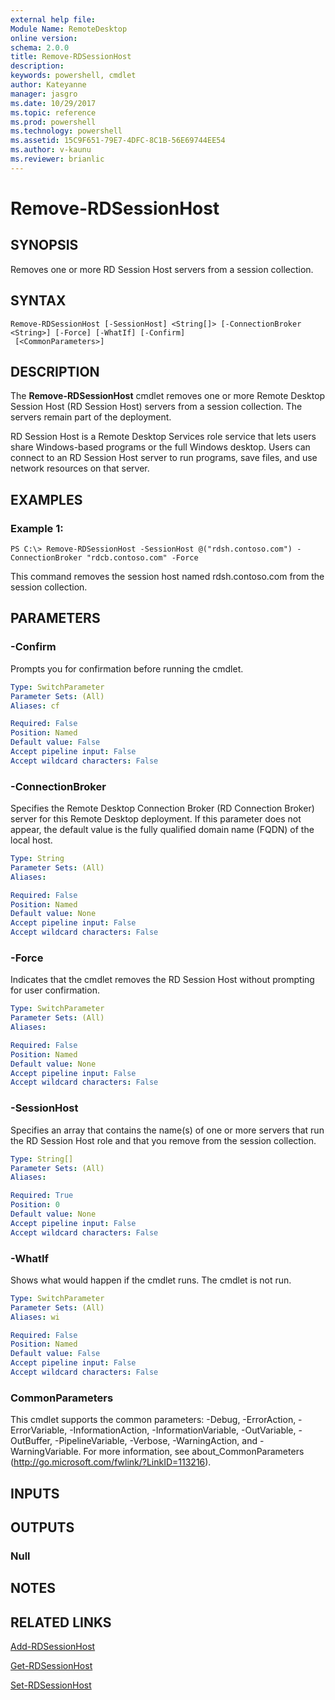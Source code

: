 ```yaml
---
external help file: 
Module Name: RemoteDesktop
online version: 
schema: 2.0.0
title: Remove-RDSessionHost
description: 
keywords: powershell, cmdlet
author: Kateyanne
manager: jasgro
ms.date: 10/29/2017
ms.topic: reference
ms.prod: powershell
ms.technology: powershell
ms.assetid: 15C9F651-79E7-4DFC-8C1B-56E69744EE54
ms.author: v-kaunu
ms.reviewer: brianlic
---
```


# Remove-RDSessionHost

## SYNOPSIS
Removes one or more RD Session Host servers from a session collection.

## SYNTAX

```
Remove-RDSessionHost [-SessionHost] <String[]> [-ConnectionBroker <String>] [-Force] [-WhatIf] [-Confirm]
 [<CommonParameters>]
```

## DESCRIPTION
The **Remove-RDSessionHost** cmdlet removes one or more Remote Desktop Session Host (RD Session Host) servers from a session collection.
The servers remain part of the deployment.

RD Session Host is a Remote Desktop Services role service that lets users share Windows-based programs or the full Windows desktop.
Users can connect to an RD Session Host server to run programs, save files, and use network resources on that server.

## EXAMPLES

### Example 1:
```
PS C:\> Remove-RDSessionHost -SessionHost @("rdsh.contoso.com") -ConnectionBroker "rdcb.contoso.com" -Force
```

This command removes the session host named rdsh.contoso.com from the session collection.

## PARAMETERS

### -Confirm
Prompts you for confirmation before running the cmdlet.

```yaml
Type: SwitchParameter
Parameter Sets: (All)
Aliases: cf

Required: False
Position: Named
Default value: False
Accept pipeline input: False
Accept wildcard characters: False
```

### -ConnectionBroker
Specifies the Remote Desktop Connection Broker (RD Connection Broker) server for this Remote Desktop deployment.
If this parameter does not appear, the default value is the fully qualified domain name (FQDN) of the local host.

```yaml
Type: String
Parameter Sets: (All)
Aliases: 

Required: False
Position: Named
Default value: None
Accept pipeline input: False
Accept wildcard characters: False
```

### -Force
Indicates that the cmdlet removes the RD Session Host without prompting for user confirmation.

```yaml
Type: SwitchParameter
Parameter Sets: (All)
Aliases: 

Required: False
Position: Named
Default value: None
Accept pipeline input: False
Accept wildcard characters: False
```

### -SessionHost
Specifies an array that contains the name(s) of one or more servers that run the RD Session Host role and that you remove from the session collection.

```yaml
Type: String[]
Parameter Sets: (All)
Aliases: 

Required: True
Position: 0
Default value: None
Accept pipeline input: False
Accept wildcard characters: False
```

### -WhatIf
Shows what would happen if the cmdlet runs.
The cmdlet is not run.

```yaml
Type: SwitchParameter
Parameter Sets: (All)
Aliases: wi

Required: False
Position: Named
Default value: False
Accept pipeline input: False
Accept wildcard characters: False
```

### CommonParameters
This cmdlet supports the common parameters: -Debug, -ErrorAction, -ErrorVariable, -InformationAction, -InformationVariable, -OutVariable, -OutBuffer, -PipelineVariable, -Verbose, -WarningAction, and -WarningVariable. For more information, see about_CommonParameters (http://go.microsoft.com/fwlink/?LinkID=113216).

## INPUTS

## OUTPUTS

### Null

## NOTES

## RELATED LINKS

[Add-RDSessionHost](./Add-RDSessionHost.md)

[Get-RDSessionHost](./Get-RDSessionHost.md)

[Set-RDSessionHost](./Set-RDSessionHost.md)

